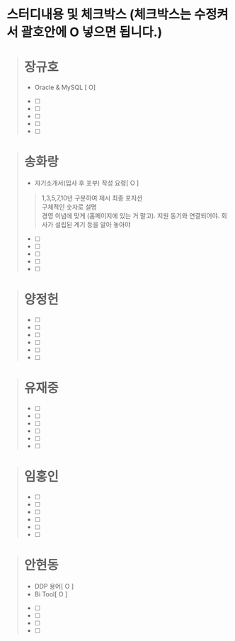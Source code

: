 # 스터디내용 및 체크박스 (체크박스는 수정켜서 괄호안에 O 넣으면 됩니다.)
># 장규호
> - Oracle & MySQL [ O]
> - [ ]
> - [ ]
> - [ ]
> - [ ]
> - [ ]

># 송화랑
> - 자기소개서(입사 후 포부) 작성 요령[ O ]
>> 1,3,5,7,10년 구분하여 제시
>> 최종 포지션  
>> 구체적인 숫자로 설명  
>> 경영 이념에 맞게 (홈페이지에 있는 거 말고). 
>> 지원 동기와 연결되어야. 
>> 회사가 설립된 계기 등을 알아 놓아야  
> - [ ]
> - [ ]
> - [ ]
> - [ ]
> - [ ]

># 양정헌
> - [ ]
> - [ ]
> - [ ]
> - [ ]
> - [ ]
> - [ ]

># 유재중
> - [ ]
> - [ ]
> - [ ]
> - [ ]
> - [ ]
> - [ ]

># 임홍인
> - [ ]
> - [ ]
> - [ ]
> - [ ]
> - [ ]
> - [ ]

># 안현동
> - DDP 용어[ O ]
> - Bi Tool[ O ]
> - [ ]
> - [ ]
> - [ ]
> - [ ]
